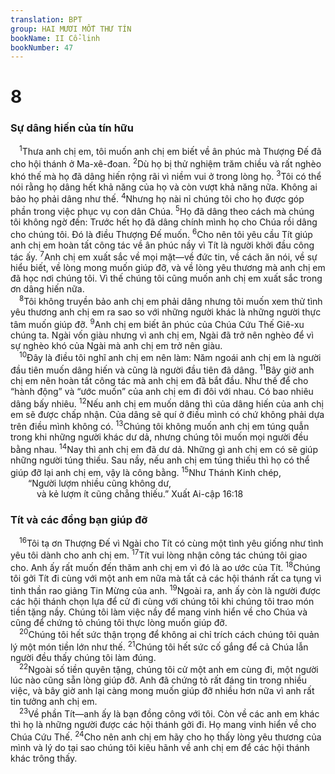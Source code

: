 ```yaml
---
translation: BPT
group: HAI MƯƠI MỐT THƯ TÍN
bookName: II Cổ-linh 
bookNumber: 47
---
```


<div class="title"><h1>8</h1><h3>Sự dâng hiến của tín hữu</h3></div>
<span class="verse 2co_8_1"> <sup>1</sup>Thưa anh chị em, tôi muốn anh chị em biết về ân phúc mà Thượng Đế đã cho hội thánh ở Ma-xê-đoan.</span>
<span class="verse 2co_8_2"><sup>2</sup>Dù họ bị thử nghiệm trăm chiều và rất nghèo khó thế mà họ đã dâng hiến rộng rãi vì niềm vui ở trong lòng họ.</span>
<span class="verse 2co_8_3"><sup>3</sup>Tôi có thể nói rằng họ dâng hết khả năng của họ và còn vượt khả năng nữa. Không ai bảo họ phải dâng như thế.</span>
<span class="verse 2co_8_4"><sup>4</sup>Nhưng họ nài nỉ chúng tôi cho họ được góp phần trong việc phục vụ con dân Chúa.</span>
<span class="verse 2co_8_5"><sup>5</sup>Họ đã dâng theo cách mà chúng tôi không ngờ đến: Trước hết họ đã dâng chính mình họ cho Chúa rồi dâng cho chúng tôi. Đó là điều Thượng Đế muốn.</span>
<span class="verse 2co_8_6"><sup>6</sup>Cho nên tôi yêu cầu Tít giúp anh chị em hoàn tất công tác về ân phúc nầy vì Tít là người khởi đầu công tác ấy.</span>
<span class="verse 2co_8_7"><sup>7</sup>Anh chị em xuất sắc về mọi mặt—về đức tin, về cách ăn nói, về sự hiểu biết, về lòng mong muốn giúp đỡ, và về lòng yêu thương mà anh chị em đã học nơi chúng tôi. Vì thế chúng tôi cũng muốn anh chị em xuất sắc trong ơn dâng hiến nữa.<br/></span>
<span class="verse 2co_8_8"> <sup>8</sup>Tôi không truyền bảo anh chị em phải dâng nhưng tôi muốn xem thử tình yêu thương anh chị em ra sao so với những người khác là những người thực tâm muốn giúp đỡ.</span>
<span class="verse 2co_8_9"><sup>9</sup>Anh chị em biết ân phúc của Chúa Cứu Thế Giê-xu chúng ta. Ngài vốn giàu nhưng vì anh chị em, Ngài đã trở nên nghèo để vì sự nghèo khó của Ngài mà anh chị em trở nên giàu.<br/></span>
<span class="verse 2co_8_10"> <sup>10</sup>Đây là điều tôi nghĩ anh chị em nên làm: Năm ngoái anh chị em là người đầu tiên muốn dâng hiến và cũng là người đầu tiên đã dâng.</span>
<span class="verse 2co_8_11"><sup>11</sup>Bây giờ anh chị em nên hoàn tất công tác mà anh chị em đã bắt đầu. Như thế để cho “hành động” và “ước muốn” của anh chị em đi đôi với nhau. Có bao nhiêu dâng bấy nhiêu.</span>
<span class="verse 2co_8_12"><sup>12</sup>Nếu anh chị em muốn dâng thì của dâng hiến của anh chị em sẽ được chấp nhận. Của dâng sẽ quí ở điều mình có chứ không phải dựa trên điều mình không có.</span>
<span class="verse 2co_8_13"><sup>13</sup>Chúng tôi không muốn anh chị em túng quẫn trong khi những người khác dư dả, nhưng chúng tôi muốn mọi người đều bằng nhau.</span>
<span class="verse 2co_8_14"><sup>14</sup>Nay thì anh chị em đã dư dả. Những gì anh chị em có sẽ giúp những người túng thiếu. Sau nầy, nếu anh chị em túng thiếu thì họ có thể giúp đỡ lại anh chị em, vậy là công bằng.</span>
<span class="verse 2co_8_15"><sup>15</sup>Như Thánh Kinh chép,<br/>  “Người lượm nhiều cũng không dư,<br/>   và kẻ lượm ít cũng chẳng thiếu.” Xuất Ai-cập 16:18<br/></span>
<div class="title"><h3>Tít và các đồng bạn giúp đỡ</h3></div>
<span class="verse 2co_8_16"> <sup>16</sup>Tôi tạ ơn Thượng Đế vì Ngài cho Tít có cùng một tình yêu giống như tình yêu tôi dành cho anh chị em.</span>
<span class="verse 2co_8_17"><sup>17</sup>Tít vui lòng nhận công tác chúng tôi giao cho. Anh ấy rất muốn đến thăm anh chị em vì đó là ao ước của Tít.</span>
<span class="verse 2co_8_18"><sup>18</sup>Chúng tôi gởi Tít đi cùng với một anh em nữa mà tất cả các hội thánh rất ca tụng vì tinh thần rao giảng Tin Mừng của anh.</span>
<span class="verse 2co_8_19"><sup>19</sup>Ngoài ra, anh ấy còn là người được các hội thánh chọn lựa để cử đi cùng với chúng tôi khi chúng tôi trao món tiền tặng nầy. Chúng tôi làm việc nầy để mang vinh hiển về cho Chúa và cũng để chứng tỏ chúng tôi thực lòng muốn giúp đỡ.<br/></span>
<span class="verse 2co_8_20"> <sup>20</sup>Chúng tôi hết sức thận trọng để không ai chỉ trích cách chúng tôi quản lý một món tiền lớn như thế.</span>
<span class="verse 2co_8_21"><sup>21</sup>Chúng tôi hết sức cố gắng để cả Chúa lẫn người đều thấy chúng tôi làm đúng.<br/></span>
<span class="verse 2co_8_22"> <sup>22</sup>Ngoài số tiền quyên tặng, chúng tôi cử một anh em cùng đi, một người lúc nào cũng sẵn lòng giúp đỡ. Anh đã chứng tỏ rất đáng tin trong nhiều việc, và bây giờ anh lại càng mong muốn giúp đỡ nhiều hơn nữa vì anh rất tin tưởng anh chị em.<br/></span>
<span class="verse 2co_8_23"> <sup>23</sup>Về phần Tít—anh ấy là bạn đồng công với tôi. Còn về các anh em khác thì họ là những người được các hội thánh gởi đi. Họ mang vinh hiển về cho Chúa Cứu Thế.</span>
<span class="verse 2co_8_24"><sup>24</sup>Cho nên anh chị em hãy cho họ thấy lòng yêu thương của mình và lý do tại sao chúng tôi kiêu hãnh về anh chị em để các hội thánh khác trông thấy.<br/></span>
